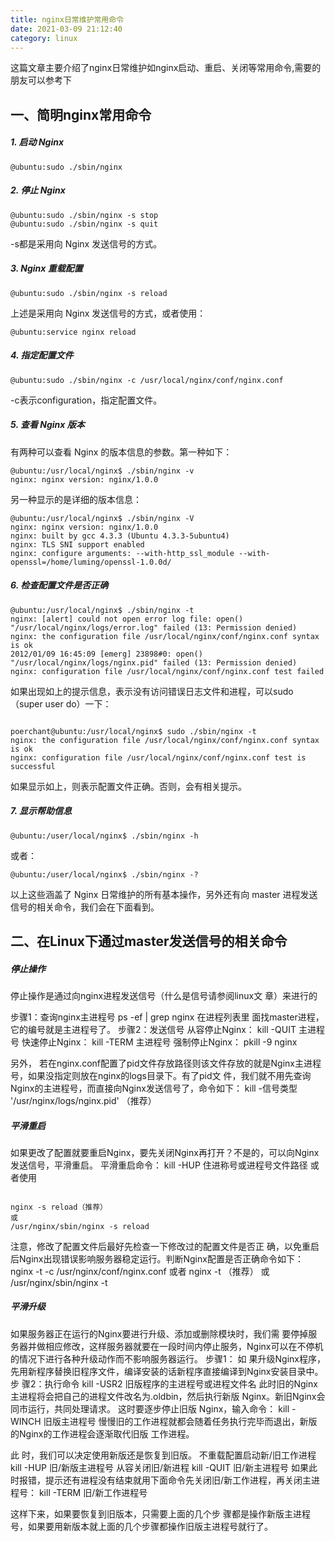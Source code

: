 ```yaml
---
title: nginx日常维护常用命令
date: 2021-03-09 21:12:40
category: linux
---
```


这篇文章主要介绍了nginx日常维护如nginx启动、重启、关闭等常用命令,需要的朋友可以参考下

## **一、简明nginx常用命令**

##### 1\. 启动 Nginx

```
@ubuntu:sudo ./sbin/nginx
```
##### 2\. 停止 Nginx

```
@ubuntu:sudo ./sbin/nginx -s stop
@ubuntu:sudo ./sbin/nginx -s quit
```
-s都是采用向 Nginx 发送信号的方式。

##### 3\. Nginx 重载配置

```
@ubuntu:sudo ./sbin/nginx -s reload
```
上述是采用向 Nginx 发送信号的方式，或者使用：

```
@ubuntu:service nginx reload
```
##### 4\. 指定配置文件

```
@ubuntu:sudo ./sbin/nginx -c /usr/local/nginx/conf/nginx.conf
```
-c表示configuration，指定配置文件。

##### 5\. 查看 Nginx 版本
有两种可以查看 Nginx 的版本信息的参数。第一种如下：

```
@ubuntu:/usr/local/nginx$ ./sbin/nginx -v
nginx: nginx version: nginx/1.0.0
```
另一种显示的是详细的版本信息：

```
@ubuntu:/usr/local/nginx$ ./sbin/nginx -V
nginx: nginx version: nginx/1.0.0
nginx: built by gcc 4.3.3 (Ubuntu 4.3.3-5ubuntu4) 
nginx: TLS SNI support enabled
nginx: configure arguments: --with-http_ssl_module --with-openssl=/home/luming/openssl-1.0.0d/
```
##### 6\. 检查配置文件是否正确

```
@ubuntu:/usr/local/nginx$ ./sbin/nginx -t
nginx: [alert] could not open error log file: open() "/usr/local/nginx/logs/error.log" failed (13: Permission denied)
nginx: the configuration file /usr/local/nginx/conf/nginx.conf syntax is ok
2012/01/09 16:45:09 [emerg] 23898#0: open() "/usr/local/nginx/logs/nginx.pid" failed (13: Permission denied)
nginx: configuration file /usr/local/nginx/conf/nginx.conf test failed
```
如果出现如上的提示信息，表示没有访问错误日志文件和进程，可以sudo（super user do）一下：

```

poerchant@ubuntu:/usr/local/nginx$ sudo ./sbin/nginx -t
nginx: the configuration file /usr/local/nginx/conf/nginx.conf syntax is ok
nginx: configuration file /usr/local/nginx/conf/nginx.conf test is successful
```
如果显示如上，则表示配置文件正确。否则，会有相关提示。

##### 7\. 显示帮助信息

```
@ubuntu:/user/local/nginx$ ./sbin/nginx -h
```
或者：

```
@ubuntu:/user/local/nginx$ ./sbin/nginx -?
```
以上这些涵盖了 Nginx 日常维护的所有基本操作，另外还有向 master 进程发送信号的相关命令，我们会在下面看到。

## 二、在Linux下通过master发送信号的相关命令

##### **停止操作** 
停止操作是通过向nginx进程发送信号（什么是信号请参阅linux文 章）来进行的

步骤1：查询nginx主进程号
ps -ef | grep nginx
在进程列表里 面找master进程，它的编号就是主进程号了。
步骤2：发送信号
从容停止Nginx：
kill -QUIT 主进程号
快速停止Nginx：
kill -TERM 主进程号
强制停止Nginx：
pkill -9 nginx

另外， 若在nginx.conf配置了pid文件存放路径则该文件存放的就是Nginx主进程号，如果没指定则放在nginx的logs目录下。有了pid文 件，我们就不用先查询Nginx的主进程号，而直接向Nginx发送信号了，命令如下：
kill -信号类型 '/usr/nginx/logs/nginx.pid' （推荐）

##### **平滑重启**
如果更改了配置就要重启Nginx，要先关闭Nginx再打开？不是的，可以向Nginx 发送信号，平滑重启。
平滑重启命令：
kill -HUP 住进称号或进程号文件路径
或者使用

```

nginx -s reload（推荐）
或
/usr/nginx/sbin/nginx -s reload
```
注意，修改了配置文件后最好先检查一下修改过的配置文件是否正 确，以免重启后Nginx出现错误影响服务器稳定运行。判断Nginx配置是否正确命令如下：
nginx -t -c /usr/nginx/conf/nginx.conf
或者
nginx -t （推荐）
或
/usr/nginx/sbin/nginx -t

##### **平滑升级**
如果服务器正在运行的Nginx要进行升级、添加或删除模块时，我们需 要停掉服务器并做相应修改，这样服务器就要在一段时间内停止服务，Nginx可以在不停机的情况下进行各种升级动作而不影响服务器运行。
步骤1：
如 果升级Nginx程序，先用新程序替换旧程序文件，编译安装的话新程序直接编译到Nginx安装目录中。
步 骤2：执行命令
kill -USR2 旧版程序的主进程号或进程文件名
此时旧的Nginx主进程将会把自己的进程文件改名为.oldbin，然后执行新版 Nginx。新旧Nginx会同市运行，共同处理请求。
这时要逐步停止旧版 Nginx，输入命令：
kill -WINCH 旧版主进程号
慢慢旧的工作进程就都会随着任务执行完毕而退出，新版的Nginx的工作进程会逐渐取代旧版 工作进程。

此 时，我们可以决定使用新版还是恢复到旧版。
不重载配置启动新/旧工作进程
kill -HUP 旧/新版主进程号
从容关闭旧/新进程
kill -QUIT 旧/新主进程号
如果此时报错，提示还有进程没有结束就用下面命令先关闭旧/新工作进程，再关闭主进程号：
kill -TERM 旧/新工作进程号

这样下来，如果要恢复到旧版本，只需要上面的几个步 骤都是操作新版主进程号，如果要用新版本就上面的几个步骤都操作旧版主进程号就行了。
